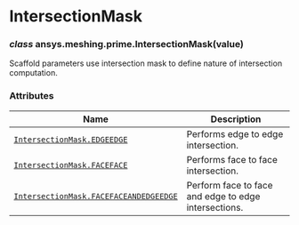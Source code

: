 # IntersectionMask



### *class* ansys.meshing.prime.IntersectionMask(value)

Scaffold parameters use intersection mask to define nature of intersection computation.

<!-- !! processed by numpydoc !! -->

### Attributes

| Name | Description |
|----------------------------------------------------------------------------------------------------------------------------------------------------------------|------------------------------------------------------|
| [`IntersectionMask.EDGEEDGE`](ansys.meshing.prime.IntersectionMask.EDGEEDGE.md#ansys.meshing.prime.IntersectionMask.EDGEEDGE)                                  | Performs edge to edge intersection.                  |
| [`IntersectionMask.FACEFACE`](ansys.meshing.prime.IntersectionMask.FACEFACE.md#ansys.meshing.prime.IntersectionMask.FACEFACE)                                  | Performs face to face intersection.                  |
| [`IntersectionMask.FACEFACEANDEDGEEDGE`](ansys.meshing.prime.IntersectionMask.FACEFACEANDEDGEEDGE.md#ansys.meshing.prime.IntersectionMask.FACEFACEANDEDGEEDGE) | Perform face to face and edge to edge intersections. |

